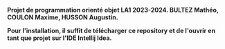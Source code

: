 **Projet de programmation orienté objet LA1 2023-2024. BULTEZ Mathéo, COULON Maxime, HUSSON Augustin.**

**Pour l'installation, il suffit de télécharger ce repository et de l'ouvrir en tant que projet sur l'IDE Intellij Idea.**
